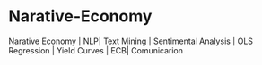 # Narative-Economy
Narative Economy | NLP| Text Mining | Sentimental Analysis | OLS Regression | Yield Curves | ECB| Comunicarion

